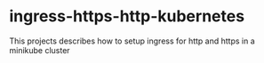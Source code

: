 # ingress-https-http-kubernetes
This projects describes how to setup ingress for http and https in a minikube cluster

